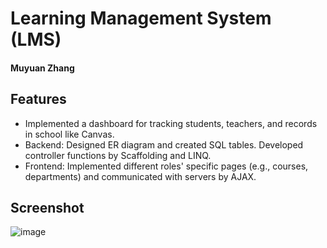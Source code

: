 # Learning Management System (LMS)

#### Muyuan Zhang

## Features

* Implemented a dashboard for tracking students, teachers, and records in school like Canvas.
* Backend: Designed ER diagram and created SQL tables. Developed controller functions by Scaffolding and LINQ.
* Frontend: Implemented different roles' specific pages (e.g., courses, departments) and communicated with servers by AJAX.

## Screenshot

![image](![image](https://github.com/hiyakawa/hiyakawa.github.io/tree/main/projects/LMS/lms.png))